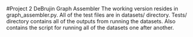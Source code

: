 #Project 2 DeBrujin Graph Assembler
The working version resides in graph_assembler.py. All of the test files are in datasets/ directory. 
Tests/ directory contains all of the outputs from running the datasets. Also contains the script for running all of 
the datasets one after another.
